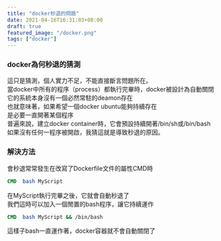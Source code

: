 ```yaml
---
title: "docker秒退的問題"
date: 2021-04-16T16:31:03+08:00
draft: true
featured_image: "/docker.png"
tags: ["docker"]
---
```


### docker為何秒退的猜測  

這只是猜測，個人實力不足，不能直接斷言問題所在。  
當docker中所有的程序（process）都執行完畢時，docker被設計為自動關閉  
它的系統本身沒有一個必然常駐的deamon存在  
也就意味著，如果希望一個docker ubuntu能夠持續存在  
是必要一直開著某個程序  
普遍來說，建立docker container時，它會預設持續開著/bin/sh或/bin/bash  
如果沒有任何一程序被開啟，我猜這就是導致秒退的原因。  

### 解決方法

會秒退常常發生在改寫了Dockerfile文件的屬性CMD時

```dockerfile
CMD  bash MyScript
```

在MyScript執行完畢之後，它就會自動秒退了  
我們這時可以加入一個閒置的bash程序，讓它持續運作  

```dockerfile
CMD  bash MyScript && /bin/bash
```
這樣子bash一直運作著，docker容器就不會自動關閉了





